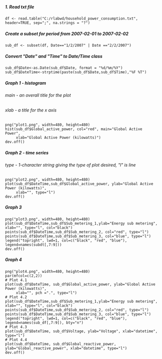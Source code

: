 ##### 1. Read txt file
```
df <- read.table("C:/rlabwd/household_power_consumption.txt", header=TRUE, sep=";", na.strings = "?")
```
##### Create a subset for period from 2007-02-01 to 2007-02-02
```
sub_df <- subset(df, Date=="1/2/2007" | Date =="2/2/2007")
```
##### Convert "Date" and "Time" to Date/Time class
```
sub_df$Date<-as.Date(sub_df$Date, format = "%d/%m/%Y")
sub_df$DateTime<-strptime(paste(sub_df$Date,sub_df$Time),"%F %T")
```

##### Graph 1 - histogram
###### main - an overall title for the plot
###### xlab - a title for the x axis
```
png("plot1.png", width=480, height=480)
hist(sub_df$Global_active_power, col="red", main="Global Active Power", 
     xlab="Global Active Power (kilowatts)")
dev.off()
```

##### Graph 2 - time series
###### type - 1-character string giving the type of plot desired, "l" is line
```
png("plot2.png", width=480, height=480)
plot(sub_df$DateTime,sub_df$Global_active_power, ylab="Global Active Power (kilowatts)", 
     xlab="", type="l")
dev.off()
```

##### Graph 3
```
png("plot3.png", width=480, height=480)
plot(sub_df$DateTime,sub_df$Sub_metering_1,ylab="Energy sub metering", xlab="", type="l", col="black")
points(sub_df$DateTime,sub_df$Sub_metering_2, col="red", type="l")
points(sub_df$DateTime,sub_df$Sub_metering_3, col="blue", type="l")
legend("topright", lwd=1, col=c("black", "red", "blue"), legend=names(subdt[,7:9]))
dev.off()
```

##### Graph 4
```
png("plot4.png", width=480, height=480)
par(mfcol=c(2,2))
# Plot 4.1
plot(sub_df$DateTime, sub_df$Global_active_power, ylab="Global Active Power (kilowatts)", 
     xlab="", pch =".", type="l")
# Plot 4.2
plot(sub_df$DateTime,sub_df$Sub_metering_1,ylab="Energy sub metering", xlab="", type="l", col="black")
points(sub_df$DateTime,sub_df$Sub_metering_2, col="red", type="l")
points(sub_df$DateTime,sub_df$Sub_metering_3, col="blue", type="l")
legend("topright", lwd=1, col=c("black", "red", "blue"), legend=names(sub_df[,7:9]), bty="n")
# Plot 4.3
plot(sub_df$DateTime, sub_df$Voltage, ylab="Voltage", xlab="datetime", type="l")
# Plot 4.4
plot(sub_df$DateTime, sub_df$Global_reactive_power, ylab="Global_reactive_power", xlab="datetime", type="l")
dev.off()
```
